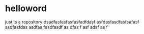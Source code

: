 # helloword
just is a repository
dsadfasfasfasfasfadfdasf
asfdasfasdfasfsafasf
asdfasfdas
asdfas
fasdfasdf
as
dfas
f
asf
adsf
as
f
